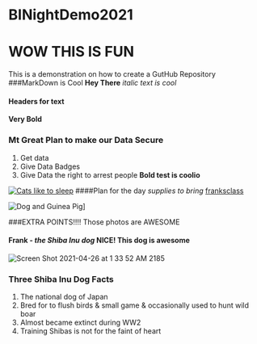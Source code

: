 # BINightDemo2021
# WOW THIS IS FUN
This is a demonstration on how to create a GutHub Repository
###MarkDown is Cool
**Hey There**
_italic text is cool_
#### Headers for text
**Very Bold**
### Mt Great Plan to make our Data Secure
1. Get data
1. Give Data Badges
1. Give Data the right to arrest people
**Bold test is coolio**

[![Cats like to sleep](https://ukmadcat.com/wp-content/uploads/2019/04/sleepy-cat.jpg "Cats like to sleep")](https://ukmadcat.com/wp-content/uploads/2019/04/sleepy-cat.jpg "Cats like to sleep")
####Plan for the day
_supplies to bring_
[franksclass](https://www.franksclass.com)

![Dog and Guinea Pig](https://metro.co.uk/wp-content/uploads/2020/06/PRC_154333395.jpg?quality=90&strip=all&zoom=1&resize=644%2C338)]

###EXTRA POINTS!!!!  Those photos are AWESOME


#### Frank - _the Shiba Inu dog_ NICE!  This dog is awesome 
![Screen Shot 2021-04-26 at 1 33 52 AM 2185](https://user-images.githubusercontent.com/83087359/116048035-fc36f300-a631-11eb-9152-368b117230a0.png)
### Three Shiba Inu Dog Facts
1. The national dog of Japan
2. Bred for to flush birds & small game & occasionally used to hunt wild boar
3. Almost became extinct during WW2
4. Training Shibas is not for the faint of heart
